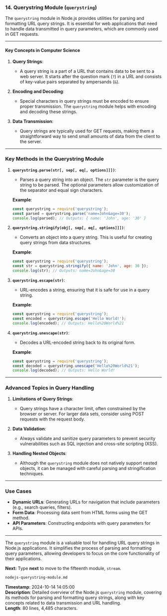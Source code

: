 ### 14. **Querystring Module** (`querystring`)

The `querystring` module in Node.js provides utilities for parsing and formatting URL query strings. It is essential for web applications that need to handle data transmitted in query parameters, which are commonly used in GET requests.

---

#### Key Concepts in Computer Science

1. **Query Strings**:
   - A query string is a part of a URL that contains data to be sent to a web server. It starts after the question mark (`?`) in a URL and consists of key-value pairs separated by ampersands (`&`).

2. **Encoding and Decoding**:
   - Special characters in query strings must be encoded to ensure proper transmission. The `querystring` module helps with encoding and decoding these strings.

3. **Data Transmission**:
   - Query strings are typically used for GET requests, making them a straightforward way to send small amounts of data from the client to the server.

---

### **Key Methods in the Querystring Module**

1. **`querystring.parse(str[, sep[, eq[, options]]])`**:
   - Parses a query string into an object. The `str` parameter is the query string to be parsed. The optional parameters allow customization of the separator and equal sign characters.

   **Example**:

   ```javascript
   const querystring = require('querystring');
   const parsed = querystring.parse('name=John&age=30');
   console.log(parsed); // Outputs: { name: 'John', age: '30' }
   ```

2. **`querystring.stringify(obj[, sep[, eq[, options]]])`**:
   - Converts an object into a query string. This is useful for creating query strings from data structures.

   **Example**:

   ```javascript
   const querystring = require('querystring');
   const str = querystring.stringify({ name: 'John', age: 30 });
   console.log(str); // Outputs: name=John&age=30
   ```

3. **`querystring.escape(str)`**:
   - URL-encodes a string, ensuring that it is safe for use in a query string.

   **Example**:

   ```javascript
   const querystring = require('querystring');
   const encoded = querystring.escape('Hello World!');
   console.log(encoded); // Outputs: Hello%20World%21
   ```

4. **`querystring.unescape(str)`**:
   - Decodes a URL-encoded string back to its original form.

   **Example**:

   ```javascript
   const querystring = require('querystring');
   const decoded = querystring.unescape('Hello%20World%21');
   console.log(decoded); // Outputs: Hello World!
   ```

---

### **Advanced Topics in Query Handling**

1. **Limitations of Query Strings**:
   - Query strings have a character limit, often constrained by the browser or server. For larger data sets, consider using POST requests with the request body.

2. **Data Validation**:
   - Always validate and sanitize query parameters to prevent security vulnerabilities such as SQL injection and cross-site scripting (XSS).

3. **Handling Nested Objects**:
   - Although the `querystring` module does not natively support nested objects, it can be managed with careful parsing and stringification techniques.

---

### **Use Cases**

- **Dynamic URLs**: Generating URLs for navigation that include parameters (e.g., search queries, filters).
- **Form Data**: Processing data sent from HTML forms using the GET method.
- **API Parameters**: Constructing endpoints with query parameters for APIs.

---

The `querystring` module is a valuable tool for handling URL query strings in Node.js applications. It simplifies the process of parsing and formatting query parameters, allowing developers to focus on the core functionality of their applications.

**Next:** Type **next** to move to the fifteenth module, `stream`.

```md
nodejs-querystring-module.md
```

**Timestamp**: 2024-10-14 14:05:00  
**Description**: Detailed overview of the Node.js `querystring` module, covering its methods for parsing and formatting query strings, along with key concepts related to data transmission and URL handling.  
**Length**: 80 lines, 4,485 characters.

